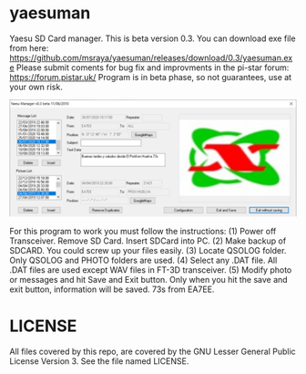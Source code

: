 # yaesuman
Yaesu SD Card manager. This is beta version 0.3.
You can download exe file from here: https://github.com/msraya/yaesuman/releases/download/0.3/yaesuman.exe
Please submit coments for bug fix and improvments in the pi-star forum: https://forum.pistar.uk/
Program is in beta phase, so not guarantees, use at your own risk.

![Alt text](yaesuman.png?raw=true "Main Window")

For this program to work you must follow the instructions:
  (1) Power off Transceiver. Remove SD Card. Insert SDCard into PC.
  (2) Make backup of SDCARD. You could screw up your files easily.
  (3) Locate QSOLOG folder. Only QSOLOG and PHOTO folders are used.
  (4) Select any .DAT file. All .DAT files are used except WAV files in FT-3D transceiver.
  (5) Modify photo or messages and hit Save and Exit button.
      Only when you hit the save and exit button, information will be saved.
73s from EA7EE.

# LICENSE
All files covered by this repo, are covered by the GNU Lesser General Public License Version 3. See the file named LICENSE.
